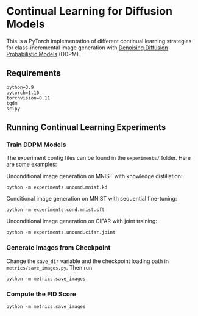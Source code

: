 # Continual Learning for Diffusion Models

This is a PyTorch implementation of different continual learning strategies for class-incremental image generation with [Denoising Diffusion Probabilistic Models](https://arxiv.org/abs/2006.11239) (DDPM).

## Requirements
```
python=3.9  
pytorch=1.10  
torchvision=0.11  
tqdm
scipy
```

## Running Continual Learning Experiments

### Train DDPM Models
The experiment config files can be found in the `experiments/` folder. Here are some examples:  
  
Unconditional image generation on MNIST with knowledge distillation:
```
python -m experiments.uncond.mnist.kd
```
Conditional image generation on MNIST with sequential fine-tuning:
```
python -m experiments.cond.mnist.sft
```
Unconditional image generation on CIFAR with joint training:
```
python -m experiments.uncond.cifar.joint
```

### Generate Images from Checkpoint
Change the `save_dir` variable and the checkpoint loading path in `metrics/save_images.py`. Then run
```
python -m metrics.save_images
```

### Compute the FID Score
```
python -m metrics.save_images
```
